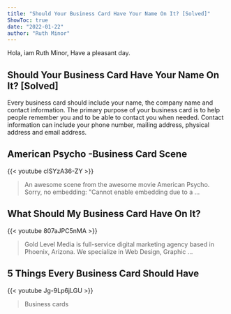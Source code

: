 ```yaml
---
title: "Should Your Business Card Have Your Name On It? [Solved]"
ShowToc: true 
date: "2022-01-22"
author: "Ruth Minor" 
---
```


Hola, iam Ruth Minor, Have a pleasant day.
## Should Your Business Card Have Your Name On It? [Solved]
Every business card should include your name, the company name and contact information. The primary purpose of your business card is to help people remember you and to be able to contact you when needed. Contact information can include your phone number, mailing address, physical address and email address.

## American Psycho -Business Card Scene
{{< youtube cISYzA36-ZY >}}
>An awesome scene from the awesome movie American Psycho. Sorry, no embedding: "Cannot enable embedding due to a ...

## What Should My Business Card Have On It?
{{< youtube 807aJPC5nMA >}}
>Gold Level Media is full-service digital marketing agency based in Phoenix, Arizona. We specialize in Web Design, Graphic ...

## 5 Things Every Business Card Should Have
{{< youtube Jg-9Lp6jLGU >}}
>Business cards

